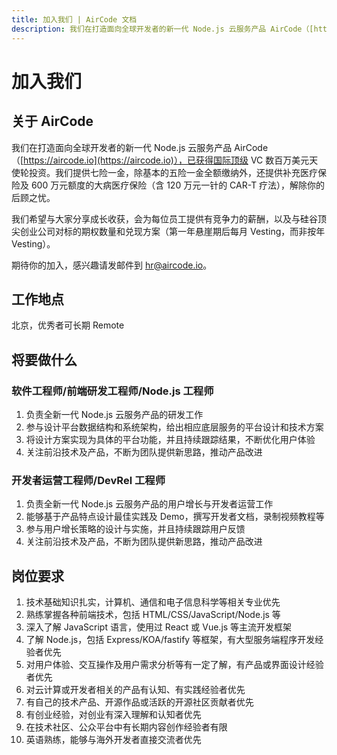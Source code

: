 ```yaml
---
title: 加入我们 | AirCode 文档
description: 我们在打造面向全球开发者的新一代 Node.js 云服务产品 AirCode（[https://aircode.io](https://aircode.io)），已获得国际顶级 VC 数百万美元天使轮投资。
---
```


# 加入我们

## 关于 AirCode

我们在打造面向全球开发者的新一代 Node.js 云服务产品 AirCode（[https://aircode.io](https://aircode.io)），已获得国际顶级 VC 数百万美元天使轮投资。我们提供七险一金，除基本的五险一金全额缴纳外，还提供补充医疗保险及 600 万元额度的大病医疗保险（含 120 万元一针的 CAR-T 疗法），解除你的后顾之忧。

我们希望与大家分享成长收获，会为每位员工提供有竞争力的薪酬，以及与硅谷顶尖创业公司对标的期权数量和兑现方案（第一年悬崖期后每月 Vesting，而非按年 Vesting）。

期待你的加入，感兴趣请发邮件到 [hr@aircode.io](mailto:hr@aircode.io)。

## 工作地点

北京，优秀者可长期 Remote

## 将要做什么

### 软件工程师/前端研发工程师/Node.js 工程师

1. 负责全新一代 Node.js 云服务产品的研发工作
2. 参与设计平台数据结构和系统架构，给出相应底层服务的平台设计和技术方案
3. 将设计方案实现为具体的平台功能，并且持续跟踪结果，不断优化用户体验
4. 关注前沿技术及产品，不断为团队提供新思路，推动产品改进

### 开发者运营工程师/DevRel 工程师

1. 负责全新一代 Node.js 云服务产品的用户增长与开发者运营工作
2. 能够基于产品特点设计最佳实践及 Demo，撰写开发者文档，录制视频教程等
3. 参与用户增长策略的设计与实施，并且持续跟踪用户反馈
4. 关注前沿技术及产品，不断为团队提供新思路，推动产品改进

## 岗位要求

1. 技术基础知识扎实，计算机、通信和电子信息科学等相关专业优先
2. 熟练掌握各种前端技术，包括 HTML/CSS/JavaScript/Node.js 等
3. 深入了解 JavaScript 语言，使用过 React 或 Vue.js 等主流开发框架
4. 了解 Node.js，包括 Express/KOA/fastify 等框架，有大型服务端程序开发经验者优先
5. 对用户体验、交互操作及用户需求分析等有一定了解，有产品或界面设计经验者优先
6. 对云计算或开发者相关的产品有认知、有实践经验者优先
7. 有自己的技术产品、开源作品或活跃的开源社区贡献者优先
8. 有创业经验，对创业有深入理解和认知者优先
9. 在技术社区、公众平台中有长期内容创作经验者有限
10. 英语熟练，能够与海外开发者直接交流者优先
